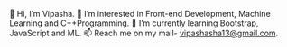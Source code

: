 👋 Hi, I’m Vipasha.
👀 I’m interested in Front-end Development, Machine Learning and C++Programming.
🌱 I’m currently learning Bootstrap, JavaScript and ML.
📫 Reach me on my mail- vipashasha13@gmail.com.
